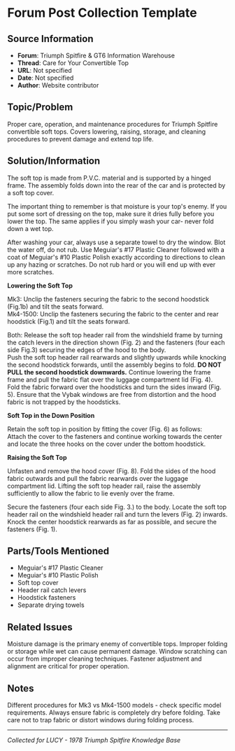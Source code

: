 # Forum Post Collection Template

## Source Information
- **Forum**: Triumph Spitfire & GT6 Information Warehouse
- **Thread**: Care for Your Convertible Top
- **URL**: Not specified
- **Date**: Not specified
- **Author**: Website contributor

## Topic/Problem
Proper care, operation, and maintenance procedures for Triumph Spitfire convertible soft tops. Covers lowering, raising, storage, and cleaning procedures to prevent damage and extend top life.

## Solution/Information

The soft top is made from P.V.C. material and is supported by a hinged frame. The assembly folds down into the rear of the car and is protected by a soft top cover.

The important thing to remember is that moisture is your top's enemy. If you put some sort of dressing on the top, make sure it dries fully before you lower the top. The same applies if you simply wash your car- never fold down a wet top.

After washing your car, always use a separate towel to dry the window. Blot the water off, do not rub. Use Meguiar's #17 Plastic Cleaner followed with a coat of Meguiar's #10 Plastic Polish exactly according to directions to clean up any hazing or scratches. Do not rub hard or you will end up with ever more scratches.

**Lowering the Soft Top**

Mk3: Unclip the fasteners securing the fabric to the second hoodstick (Fig.1b) and tilt the seats forward.  
Mk4-1500: Unclip the fasteners securing the fabric to the center and rear hoodstick (Fig.1) and tilt the seats forward.

Both: Release the soft top header rail from the windshield frame by turning the catch levers in the direction shown (Fig. 2) and the fasteners (four each side Fig.3) securing the edges of the hood to the body.  
Push the soft top header rail rearwards and slightly upwards while knocking the second hoodstick forwards, until the assembly begins to fold. **DO NOT PULL the second hoodstick downwards.** Continue lowering the frame frame and pull the fabric flat over the luggage compartment lid (Fig. 4).  
Fold the fabric forward over the hoodsticks and turn the sides inward (Fig. 5). Ensure that the Vybak windows are free from distortion and the hood fabric is not trapped by the hoodsticks.

**Soft Top in the Down Position**

Retain the soft top in position by fitting the cover (Fig. 6) as follows:  
Attach the cover to the fasteners and continue working towards the center and locate the three hooks on the cover under the bottom hoodstick.

**Raising the Soft Top**

Unfasten and remove the hood cover (Fig. 8). Fold the sides of the hood fabric outwards and pull the fabric rearwards over the luggage compartment lid. Lifting the soft top header rail, raise the assembly sufficiently to allow the fabric to lie evenly over the frame.

Secure the fasteners (four each side Fig. 3.) to the body. Locate the soft top header rail on the windshield header rail and turn the levers (Fig. 2) inwards. Knock the center hoodstick rearwards as far as possible, and secure the fasteners (Fig. 1).

## Parts/Tools Mentioned
- Meguiar's #17 Plastic Cleaner
- Meguiar's #10 Plastic Polish
- Soft top cover
- Header rail catch levers
- Hoodstick fasteners
- Separate drying towels

## Related Issues
Moisture damage is the primary enemy of convertible tops. Improper folding or storage while wet can cause permanent damage. Window scratching can occur from improper cleaning techniques. Fastener adjustment and alignment are critical for proper operation.

## Notes
Different procedures for Mk3 vs Mk4-1500 models - check specific model requirements. Always ensure fabric is completely dry before folding. Take care not to trap fabric or distort windows during folding process.

---
*Collected for LUCY - 1978 Triumph Spitfire Knowledge Base*